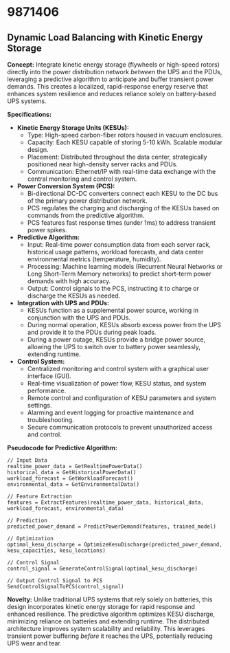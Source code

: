 # 9871406

## Dynamic Load Balancing with Kinetic Energy Storage

**Concept:** Integrate kinetic energy storage (flywheels or high-speed rotors) directly into the power distribution network *between* the UPS and the PDUs, leveraging a predictive algorithm to anticipate and buffer transient power demands. This creates a localized, rapid-response energy reserve that enhances system resilience and reduces reliance solely on battery-based UPS systems.

**Specifications:**

*   **Kinetic Energy Storage Units (KESUs):**
    *   Type: High-speed carbon-fiber rotors housed in vacuum enclosures.
    *   Capacity: Each KESU capable of storing 5-10 kWh. Scalable modular design.
    *   Placement: Distributed throughout the data center, strategically positioned near high-density server racks and PDUs.
    *   Communication: Ethernet/IP with real-time data exchange with the central monitoring and control system.
*   **Power Conversion System (PCS):**
    *   Bi-directional DC-DC converters connect each KESU to the DC bus of the primary power distribution network.
    *   PCS regulates the charging and discharging of the KESUs based on commands from the predictive algorithm.
    *   PCS features fast response times (under 1ms) to address transient power spikes.
*   **Predictive Algorithm:**
    *   Input: Real-time power consumption data from each server rack, historical usage patterns, workload forecasts, and data center environmental metrics (temperature, humidity).
    *   Processing: Machine learning models (Recurrent Neural Networks or Long Short-Term Memory networks) to predict short-term power demands with high accuracy.
    *   Output: Control signals to the PCS, instructing it to charge or discharge the KESUs as needed.
*   **Integration with UPS and PDUs:**
    *   KESUs function as a supplemental power source, working in conjunction with the UPS and PDUs.
    *   During normal operation, KESUs absorb excess power from the UPS and provide it to the PDUs during peak loads.
    *   During a power outage, KESUs provide a bridge power source, allowing the UPS to switch over to battery power seamlessly, extending runtime.
*   **Control System:**
    *   Centralized monitoring and control system with a graphical user interface (GUI).
    *   Real-time visualization of power flow, KESU status, and system performance.
    *   Remote control and configuration of KESU parameters and system settings.
    *   Alarming and event logging for proactive maintenance and troubleshooting.
    *   Secure communication protocols to prevent unauthorized access and control.

**Pseudocode for Predictive Algorithm:**

```
// Input Data
realtime_power_data = GetRealtimePowerData()
historical_data = GetHistoricalPowerData()
workload_forecast = GetWorkloadForecast()
environmental_data = GetEnvironmentalData()

// Feature Extraction
features = ExtractFeatures(realtime_power_data, historical_data, workload_forecast, environmental_data)

// Prediction
predicted_power_demand = PredictPowerDemand(features, trained_model)

// Optimization
optimal_kesu_discharge = OptimizeKesuDischarge(predicted_power_demand, kesu_capacities, kesu_locations)

// Control Signal
control_signal = GenerateControlSignal(optimal_kesu_discharge)

// Output Control Signal to PCS
SendControlSignalToPCS(control_signal)
```

**Novelty:** Unlike traditional UPS systems that rely solely on batteries, this design incorporates kinetic energy storage for rapid response and enhanced resilience. The predictive algorithm optimizes KESU discharge, minimizing reliance on batteries and extending runtime. The distributed architecture improves system scalability and reliability. This leverages transient power buffering *before* it reaches the UPS, potentially reducing UPS wear and tear.